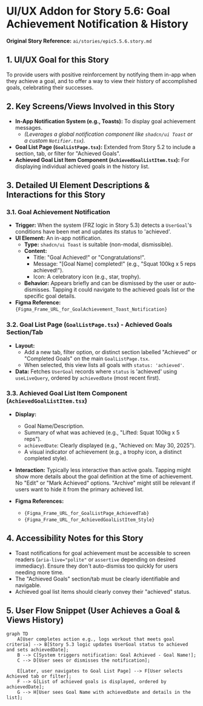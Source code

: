 # UI/UX Addon for Story 5.6: Goal Achievement Notification & History

**Original Story Reference:** `ai/stories/epic5.5.6.story.md`

## 1. UI/UX Goal for this Story

To provide users with positive reinforcement by notifying them in-app when they achieve a goal, and to offer a way to view their history of accomplished goals, celebrating their successes.

## 2. Key Screens/Views Involved in this Story

- **In-App Notification System (e.g., Toasts):** To display goal achievement messages.
  - *(Leverages a global notification component like `shadcn/ui Toast` or a custom `Notifier.tsx`).*
- **Goal List Page (`GoalListPage.tsx`):** Extended from Story 5.2 to include a section, tab, or filter for "Achieved Goals".
- **Achieved Goal List Item Component (`AchievedGoalListItem.tsx`):** For displaying individual achieved goals in the history list.

## 3. Detailed UI Element Descriptions & Interactions for this Story

### 3.1. Goal Achievement Notification

- **Trigger:** When the system (FRZ logic in Story 5.3) detects a `UserGoal`'s conditions have been met and updates its status to 'achieved'.
- **UI Element:** An in-app notification.
  - **Type:** `shadcn/ui Toast` is suitable (non-modal, dismissible).
  - **Content:**
    - Title: "Goal Achieved!" or "Congratulations!".
    - Message: "[Goal Name] completed!" (e.g., "Squat 100kg x 5 reps achieved!").
    - Icon: A celebratory icon (e.g., star, trophy).
  - **Behavior:** Appears briefly and can be dismissed by the user or auto-dismisses. Tapping it could navigate to the achieved goals list or the specific goal details.
- **Figma Reference:** `{Figma_Frame_URL_for_GoalAchievement_Toast_Notification}`

### 3.2. Goal List Page (`GoalListPage.tsx`) - Achieved Goals Section/Tab

- **Layout:**
  - Add a new tab, filter option, or distinct section labelled "Achieved" or "Completed Goals" on the main `GoalListPage.tsx`.
  - When selected, this view lists all goals with `status: 'achieved'`.
- **Data:** Fetches `UserGoal` records where `status` is 'achieved' using `useLiveQuery`, ordered by `achievedDate` (most recent first).

### 3.3. Achieved Goal List Item Component (`AchievedGoalListItem.tsx`)

- **Display:**
  - Goal Name/Description.
  - Summary of what was achieved (e.g., "Lifted: Squat 100kg x 5 reps").
  - `achievedDate`: Clearly displayed (e.g., "Achieved on: May 30, 2025").
  - A visual indicator of achievement (e.g., a trophy icon, a distinct completed style).
- **Interaction:** Typically less interactive than active goals. Tapping might show more details about the goal definition at the time of achievement. No "Edit" or "Mark Achieved" options. "Archive" might still be relevant if users want to hide it from the primary achieved list.

- **Figma References:**
  - `{Figma_Frame_URL_for_GoalListPage_AchievedTab}`
  - `{Figma_Frame_URL_for_AchievedGoalListItem_Style}`

## 4. Accessibility Notes for this Story

- Toast notifications for goal achievement must be accessible to screen readers (`aria-live="polite"` or `assertive` depending on desired immediacy). Ensure they don't auto-dismiss too quickly for users needing more time.
- The "Achieved Goals" section/tab must be clearly identifiable and navigable.
- Achieved goal list items should clearly convey their "achieved" status.

## 5. User Flow Snippet (User Achieves a Goal & Views History)

```mermaid
graph TD
    A[User completes action e.g., logs workout that meets goal criteria] --> B[Story 5.3 logic updates UserGoal status to achieved and sets achievedDate];
    B --> C[System triggers notification: Goal Achieved - Goal Name!];
    C --> D[User sees or dismisses the notification];

    E[Later, user navigates to Goal List Page] --> F[User selects Achieved tab or filter];
    F --> G[List of achieved goals is displayed, ordered by achievedDate];
    G --> H[User sees Goal Name with achievedDate and details in the list];
```
